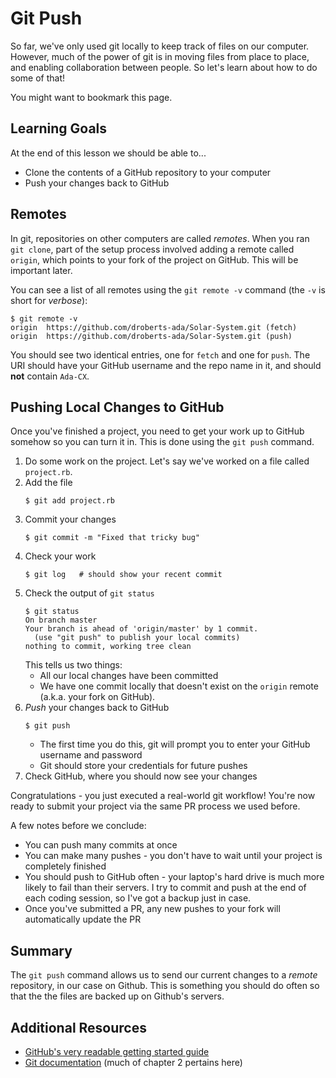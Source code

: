 # Git Push

So far, we've only used git locally to keep track of files on our computer. However, much of the power of git is in moving files from place to place, and enabling collaboration between people. So let's learn about how to do some of that!

You might want to bookmark this page.

## Learning Goals

At the end of this lesson we should be able to...

* Clone the contents of a GitHub repository to your computer
* Push your changes back to GitHub

## Remotes

In git, repositories on other computers are called _remotes_. When you ran `git clone`, part of the setup process involved adding a remote called `origin`, which points to your fork of the project on GitHub. This will be important later.

You can see a list of all remotes using the `git remote -v` command (the `-v` is short for _verbose_):

```
$ git remote -v
origin	https://github.com/droberts-ada/Solar-System.git (fetch)
origin	https://github.com/droberts-ada/Solar-System.git (push)
```

You should see two identical entries, one for `fetch` and one for `push`. The URI should have your GitHub username and the repo name in it, and should **not** contain `Ada-CX`.

## Pushing Local Changes to GitHub

Once you've finished a project, you need to get your work up to GitHub somehow so you can turn it in. This is done using the `git push` command.

1. Do some work on the project. Let's say we've worked on a file called `project.rb`.
1. Add the file
    ```
    $ git add project.rb
    ```
1. Commit your changes
    ```
    $ git commit -m "Fixed that tricky bug"
    ```
1. Check your work
    ```
    $ git log   # should show your recent commit
    ```
1. Check the output of `git status`
    ```
    $ git status
    On branch master
    Your branch is ahead of 'origin/master' by 1 commit.
      (use "git push" to publish your local commits)
    nothing to commit, working tree clean
    ```
    This tells us two things:
    * All our local changes have been committed
    * We have one commit locally that doesn't exist on the `origin` remote (a.k.a. your fork on GitHub).
1. _Push_ your changes back to GitHub
    ```
    $ git push
    ```
    * The first time you do this, git will prompt you to enter your GitHub username and password
    * Git should store your credentials for future pushes
1. Check GitHub, where you should now see your changes

Congratulations - you just executed a real-world git workflow! You're now ready to submit your project via the same PR process we used before.

A few notes before we conclude:

* You can push many commits at once
* You can make many pushes - you don't have to wait until your project is completely finished
* You should push to GitHub often - your laptop's hard drive is much more likely to fail than their servers. I try to commit and push at the end of each coding session, so I've got a backup just in case.
* Once you've submitted a PR, any new pushes to your fork will automatically update the PR

## Summary

The `git push` command allows us to send our current changes to a _remote_ repository, in our case on Github.  This is something you should do often so that the the files are backed up on Github's servers.

## Additional Resources

* [GitHub's very readable getting started guide](https://help.github.com/)
* [Git documentation](https://git-scm.com/book/en/v2/Git-Basics-Getting-a-Git-Repository) (much of chapter 2 pertains here)
